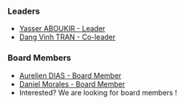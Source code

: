 ### Leaders
* [Yasser ABOUKIR - Leader](mailto:yasser.aboukir@owasp.org)
* [Dang Vinh TRAN - Co-leader](mailto:dangvinh.tran@owasp.org)

### Board Members
* [Aurelien DIAS - Board Member](mailto:aurelien.dias@owasp.org)
* [Daniel Morales - Board Member](mailto:josh.grossman@owasp.org)
* Interested? We are looking for board members !

